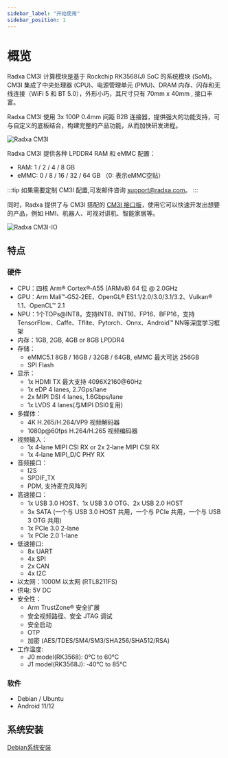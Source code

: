 ```yaml
---
sidebar_label: "开始使用"
sidebar_position: 1
---
```


# 概览

Radxa CM3I 计算模块是基于 Rockchip RK3568(J) SoC 的系统模块 (SoM)。 CM3I 集成了中央处理器 (CPU)、电源管理单元 (PMU)、DRAM 内存、闪存和无线连接（WiFi 5 和 BT 5.0），外形小巧，其尺寸只有 70mm x 40mm , 接口丰富。

Radxa CM3I 使用 3x 100P 0.4mm 间距 B2B 连接器，提供强大的功能支持，可与自定义的底板结合，构建完整的产品功能，从而加快研发进程。

![Radxa CM3I](/img/cm3i/cm3i-overview.webp)

Radxa CM3I 提供各种 LPDDR4 RAM 和 eMMC 配置：

- RAM: 1 / 2 / 4 / 8 GB
- eMMC: 0 / 8 / 16 / 32 / 64 GB （0: 表示eMMC空贴）

:::tip
如果需要定制 CM3I 配置,可发邮件咨询 support@radxa.com。
:::

同时，Radxa 提供了与 CM3I 搭配的 [ CM3I 接口板](/compute-module/cm3i/accessories-guides/cm3i-io-board)，使用它可以快速开发出想要的产品，例如 HMI、机器人、可视对讲机、智能家居等。

![Radxa CM3I-IO](/img/cm3i/cm3i-io-overview.webp)

## 特点

### 硬件

- CPU：四核 Arm® Cortex®‑A55 (ARMv8) 64 位 @ 2.0GHz
- GPU：Arm Mali™‑G52‑2EE、OpenGL® ES1.1/2.0/3.0/3.1/3.2、Vulkan® 1.1、OpenCL™ 2.1
- NPU：1个TOPs@INT8，支持INT8、INT16、FP16、BFP16，支持TensorFlow、Caffe、Tflite、Pytorch、Onnx、Android™ NN等深度学习框架
- 内存：1GB, 2GB, 4GB or 8GB LPDDR4
- 存储：
  - eMMC5.1 8GB / 16GB / 32GB / 64GB, eMMC 最大可达 256GB
  - SPI Flash
- 显示：
  - 1x HDMI TX 最大支持 4096X2160@60Hz
  - 1x eDP 4 lanes, 2.7Gps/lane
  - 2x MIPI DSI 4 lanes, 1.6Gbps/lane
  - 1x LVDS 4 lanes(与MIPI DSI0复用)
- 多媒体：
  - 4K H.265/H.264/VP9 视频解码器
  - 1080p@60fps H.264/H.265 视频编码器
- 视频输入：
  - 1x 4‑lane MIPI CSI RX or 2x 2‑lane MIPI CSI RX
  - 1x 4‑lane MIPI_D/C PHY RX
- 音频接口：
  - I2S
  - SPDIF_TX
  - PDM, 支持麦克风阵列
- 高速接口：
  - 1x USB 3.0 HOST、1x USB 3.0 OTG、2x USB 2.0 HOST
  - 3x SATA (一个与 USB 3.0 HOST 共用，一个与 PCIe 共用，一个与 USB 3 OTG 共用)
  - 1x PCIe 3.0 2-lane
  - 1x PCIe 2.0 1-lane
- 低速接口:
  - 8x UART
  - 4x SPI
  - 2x CAN
  - 4x I2C
- 以太网：1000M 以太网 (RTL8211FS)
- 供电: 5V DC
- 安全性：
  - Arm TrustZone® 安全扩展
  - 安全视频路径、安全 JTAG 调试
  - 安全启动
  - OTP
  - 加密 (AES/TDES/SM4/SM3/SHA256/SHA512/RSA)
- 工作温度:
  - J0 model(RK3568): 0°C to 60°C
  - J1 model(RK3568J): ‑40°C to 85°C

### 软件

- Debian / Ubuntu
- Android 11/12

## 系统安装

 [Debian系统安装](/compute-module/cm3i/install-debian-system)
